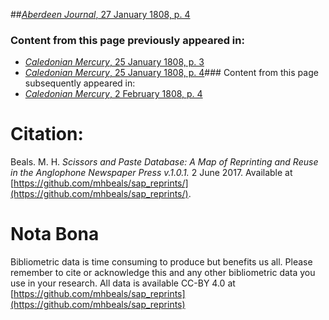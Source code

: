 ##[*Aberdeen Journal*, 27 January 1808, p. 4](https://mhbeals.github.io/sap_html/Aberdeen-Journal/Aberdeen-Journal-27-January-1808-p-4)

### Content from this page previously appeared in:
+ [*Caledonian Mercury*, 25 January 1808, p. 3](https://mhbeals.github.io/sap_html/Caledonian-Mercury/Caledonian-Mercury-25-January-1808-p-3)
+ [*Caledonian Mercury*, 25 January 1808, p. 4](https://mhbeals.github.io/sap_html/Caledonian-Mercury/Caledonian-Mercury-25-January-1808-p-4)### Content from this page subsequently appeared in:
+ [*Caledonian Mercury*, 2 February 1808, p. 4](https://mhbeals.github.io/sap_html/Caledonian-Mercury/Caledonian-Mercury-2-February-1808-p-4)
                    
# Citation: 

Beals. M. H. *Scissors and Paste Database: A Map of Reprinting and Reuse in the Anglophone Newspaper Press v.1.0.1.* 2 June 2017. Available at [https://github.com/mhbeals/sap_reprints/](https://github.com/mhbeals/sap_reprints/). 
                    
# Nota Bona

Bibliometric data is time consuming to produce but benefits us all. Please remember to cite or acknowledge this and any other bibliometric data you use in your research. All data is available CC-BY 4.0 at [https://github.com/mhbeals/sap_reprints](https://github.com/mhbeals/sap_reprints)